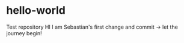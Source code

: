 # hello-world
Test repository
HI I am Sebastian's first change and commit -> let the journey begin! 
